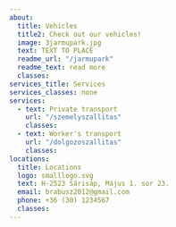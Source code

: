```yaml
---
about:
  title: Vehicles
  title2: Check out our vehicles!
  image: 3jarmupark.jpg
  text: TEXT TO PLACE
  readme_url: "/jarmupark"
  readme_text: read more
  classes:
services_title: Services  
services_classes: none  
services:
  - text: Private transport
    url: "/szemelyszallitas"
    classes: 
  - text: Worker's transport
    url: "/dolgozoszallitas"  
    classes:
locations:
  title: Locations
  logo: smalllogo.svg
  text: H-2523 Sárisáp, Május 1. sor 23.
  email: brabusz2012@gmail.com
  phone: +36 (30) 1234567
  classes:  
---
```

